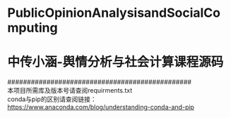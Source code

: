 # PublicOpinionAnalysisandSocialComputing
# 中传小涵-舆情分析与社会计算课程源码

###############################################  
本项目所需库及版本号请查阅requirments.txt  
conda与pip的区别请查阅链接：https://www.anaconda.com/blog/understanding-conda-and-pip  